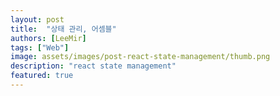 ```yaml
---
layout: post
title:  "상태 관리, 어셈블"
authors: [LeeMir]
tags: ["Web"]
image: assets/images/post-react-state-management/thumb.png
description: "react state management"
featured: true
---
```

